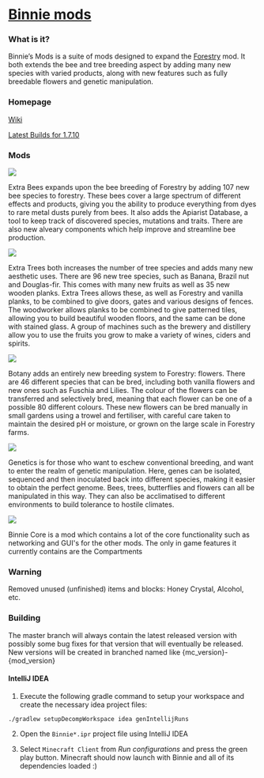 [Binnie mods](https://minecraft.curseforge.com/projects/binnies-mods/files)
====================================

### What is it?
Binnie’s Mods is a suite of mods designed to expand the [Forestry](https://github.com/ForestryMC/ForestryMC) mod. 
It both extends the bee and tree breeding aspect by adding many new species with varied products,
along with new features such as fully breedable flowers and genetic manipulation.

### Homepage

[Wiki](https://binnie.mods.wiki/wiki/Main_Page)

[Latest Builds for 1.7.10](https://ci.bymarcin.com/job/Binnie-Mods-MC1.7.10/)

### Mods

[![](https://binnie.mods.wiki/w/images/binnie/9/91/Extra_Bees_Header.png)](https://binnie.mods.wiki/wiki/Extra_Bees)

Extra Bees expands upon the bee breeding of Forestry by adding 107 new bee species to forestry. These bees cover a large spectrum of different effects and products, giving you the ability to produce everything from dyes to rare metal dusts purely from bees. It also adds the Apiarist Database, a tool to keep track of discovered species, mutations and traits. There are also new alveary components which help improve and streamline bee production. 


[![](https://binnie.mods.wiki/w/images/binnie/5/59/Extra_Trees_Header.png)](https://binnie.mods.wiki/wiki/Extra_Trees)

Extra Trees both increases the number of tree species and adds many new aesthetic uses. There are 96 new tree species, such as Banana, Brazil nut and Douglas-fir. This comes with many new fruits as well as 35 new wooden planks. Extra Trees allows these, as well as Forestry and vanilla planks, to be combined to give doors, gates and various designs of fences. The woodworker allows planks to be combined to give patterned tiles, allowing you to build beautiful wooden floors, and the same can be done with stained glass. A group of machines such as the brewery and distillery allow you to use the fruits you grow to make a variety of wines, ciders and spirits.


[![](https://binnie.mods.wiki/w/images/binnie/3/34/Botany_Header.png)](https://binnie.mods.wiki/wiki/Botany)

Botany adds an entirely new breeding system to Forestry: flowers. There are 46 different species that can be bred, including both vanilla flowers and new ones such as Fuschia and Lilies. The colour of the flowers can be transferred and selectively bred, meaning that each flower can be one of a possible 80 different colours. These new flowers can be bred manually in small gardens using a trowel and fertiliser, with careful care taken to maintain the desired pH or moisture, or grown on the large scale in Forestry farms. 

[![](https://binnie.mods.wiki/w/images/binnie/4/4e/Genetics_Header.png)](https://binnie.mods.wiki/wiki/Genetics)

Genetics is for those who want to eschew conventional breeding, and want to enter the realm of genetic manipulation. Here, genes can be isolated, sequenced and then inoculated back into different species, making it easier to obtain the perfect genome. Bees, trees, butterflies and flowers can all be manipulated in this way. They can also be acclimatised to different environments to build tolerance to hostile climates.

[![](https://binnie.mods.wiki/w/images/binnie/d/d7/Binnie_Core_Header.png)](https://binnie.mods.wiki/wiki/Binnie_Core)

Binnie Core is a mod which contains a lot of the core functionality such as networking and GUI's for the other mods. The only in game features it currently contains are the Compartments

### Warning

Removed unused (unfinished) items and blocks: Honey Crystal, Alcohol, etc.

### Building

The master branch will always contain the latest released version with possibly some bug fixes for that version that will eventually be released.
New versions will be created in branched named like {mc_version}-{mod_version}

#### IntelliJ IDEA

1. Execute the following gradle command to setup your workspace and create the necessary idea project files:

  ```
  ./gradlew setupDecompWorkspace idea genIntellijRuns
  ```
  
2. Open the `Binnie*.ipr` project file using IntelliJ IDEA

3. Select `Minecraft Client` from _Run configurations_ and press the green play button.
Minecraft should now launch with Binnie and all of its dependencies loaded :)
